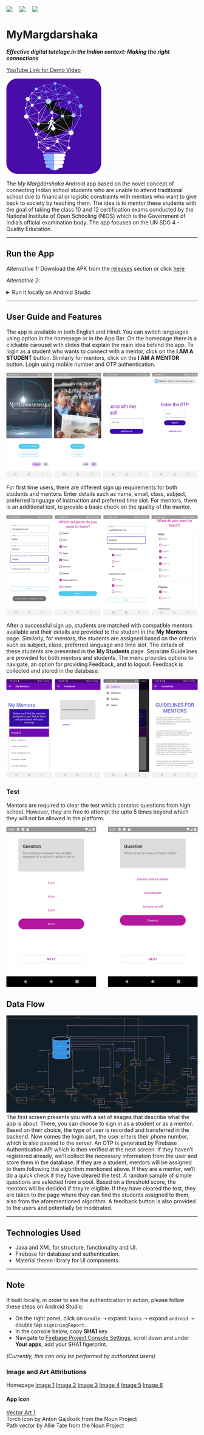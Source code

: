 <p>
  <img src="https://img.shields.io/badge/app--size-7.82%20MB-brightgreen">&emsp;
  <img src="https://img.shields.io/badge/database-firebase-orange">&emsp;
  <img src="https://img.shields.io/badge/platform-android-white">
</p>

# MyMargdarshaka

***Effective digital tutelage in 
the Indian context: Making 
the right connections***

[YouTube Link for Demo Video](https://www.youtube.com/watch?v=ynh7FvvLrcI)

![App Icon](images/app_icon.png)

The *My Margdarshaka* Android app based on the novel concept of connecting Indian school students who are unable to attend traditional school due to financial or logistic constraints with mentors who want to give back to society by teaching them. The idea is to mentor these students with the goal of taking the class 10 and 12 certification exams conducted by the National Institute of Open Schooling (NIOS) which is the Government of India’s official examination body. The app focuses on the UN SDG 4 - Quality Education. 
_________________________________________________________________
## Run the App

*Alternative 1:* Download the APK from the [releases](https://github.com/debesheedas/MyMargdarshaka/releases) section or click [here](https://github.com/debesheedas/MyMargdarshaka/releases)

*Alternative 2:* <details>
    <summary>Run it locally on Android Studio</summary>
  <br>
    To run it locally,
1. Clone the repository to your local system using
  
   ```bash
   git clone https://github.com/debesheedas/MyMargdarshaka
   ``` 
2. Then open the repository in Android Studio and Build it on your device of choice (either an emulator or phone connected through USB). [Please read the following note if you're building it from source](https://github.com/debesheedas/MyMargdarshaka#Note)
    </details>
________________________________________________________________

## User Guide and Features
The app is available in both English and Hindi. You can switch languages using option in the homepage or in the App Bar. On the homepage there is a clickable carousel with slides that explain the main idea behind the app. To login as a student who wants to connect with a mentor, click on the **I AM A STUDENT** button. Similarly for mentors, click on the **I AM A MENTOR** button. Login using mobile number and OTP authentication. 

![Screenshot - Mainpage and Login](images/screenshots/login_signup.png)

For first time users, there are different sign up requirements for both students and mentors. Enter details such as name, email, class, subject, preferred language of instruction and preferred time slot.
For mentors, there is an additional test, to provide a basic check on the quality of the mentor.

![Screenshot - Sign up for Students and Mentors](images/screenshots/details.png)

After a successful sign up, students are matched with compatible mentors available and their details are provided to the student in the **My Mentors** page. Similarly, for mentors, the students are assigned based on the criteria such as subject, class, preferred language and time slot. The details of these students are presented in the **My Students** page. Separate Guidelines are provided for both mentors and students. The menu provides options to navigate, an option for providing Feedback, and to logout. Feedback is collected and stored in the database.

![Screenshot - My Mentors, My Students, Guidelines, Feedback](images/screenshots/my_mentors.png)


### Test
Mentors are required to clear the test which contains questions from high school. However, they are free to attempt the upto 5 times beyond which they will not be allowed in the platform.

<img src="images/screenshots/test_images.png" width="550"></img>

## Data Flow
![Data flow image](https://github.com/debesheedas/MyMargdarshaka/blob/main/data%20flow%20images/data%20flow.png)
The first screen presents you with a set of images that describe what the app is about. There, you can choose to sign in as a student or as a mentor. Based on their choice, the type of user is recorded and transferred in the backend. Now comes the login part, the user enters their phone number, which is also passed to the server. An OTP is generated by Firebase Authentication API which is then verified at the next screen. If they haven’t registered already, we’ll collect the necessary information from the user and store them in the database. If they are a student, mentors will be assigned to them following the algorithm mentioned above. If they are a mentor, we’ll do a quick check if they have cleared the test. A random sample of simple questions are selected from a pool. Based on a threshold score, the mentors will be decided if they’re eligible. If they have cleared the test, they are taken to the page where they can find the students assigned to them, also from the aforementioned algorithm. A feedback button is also provided to the users and potentially be moderated.
___________________________________________________________________

## Technologies Used
* Java and XML for structure, functionality and UI.
* Firebase for database and authentication.
* Material theme library for UI components.
___________________________________________________________________

## Note
If built locally, in order to see the authentication in action, please follow these steps on Android Studio:
* On the right panel, click on ```Gradle``` ➝ expand ```Tasks``` ➝ expand ```android``` ➝ double tap ```signiningReport```.
* In the console below, copy **SHA1** key.
* Navigate to [Firebase Project Console Settings](https://console.firebase.google.com/u/1/project/mymargdarshaka/settings/general/android:com.example.mymargdarshaka), scroll down and under **Your apps**, add your SHA1 figerprint.

*(Currently, this can only be performed by authorized users)*

### Image and Art Attributions
Homepage [Image 1](https://www.gettyimages.in/detail/photo/ideas-royalty-free-image/825412904?adppopup=true)
[Image 2](https://unsplash.com/photos/2eMemvByB-8?utm_source=unsplash&utm_medium=referral&utm_content=creditShareLink)
[Image 3](https://unsplash.com/photos/fIq0tET6llw?utm_source=unsplash&utm_medium=referral&utm_content=creditShareLink)
[Image 4](https://unsplash.com/photos/6jYoil2GhVk?utm_source=unsplash&utm_medium=referral&utm_content=creditShareLink)
[Image 5](https://unsplash.com/photos/pYWuOMhtc6k?utm_source=unsplash&utm_medium=referral&utm_content=creditShareLink)
[Image 6](https://unsplash.com/photos/Q1p7bh3SHj8?utm_source=unsplash&utm_medium=referral&utm_content=creditShareLink)

#### App Icon  
[Vector Art 1](https://pngtree.com/so/Dotted)  
Torch Icon by Anton Gajdosik from the Noun Project  
Path vector by Allie Tate from the Noun Project  
